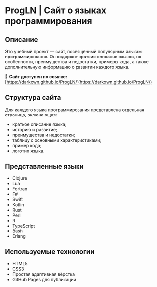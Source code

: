 # ProgLN | Сайт о языках программирования

## Описание

Это учебный проект — сайт, посвящённый популярным языкам программирования. Он содержит краткие описания языков, их особенности, преимущества и недостатки, примеры кода, а также дополнительную информацию о развитии каждого языка.

🔗 **Сайт доступен по ссылке:**  
[https://darkxwn.github.io/ProgLN/](https://darkxwn.github.io/ProgLN/)

## Структура сайта

Для каждого языка программирования представлена отдельная страница, включающая:

- краткое описание языка;
- историю и развитие;
- преимущества и недостатки;
- таблицу с основными характеристиками;
- пример кода;
- логотип языка.

## Представленные языки

- Clojure  
- Lua  
- Fortran  
- F#  
- Swift  
- Kotlin  
- Rust  
- Perl  
- R  
- TypeScript  
- Bash  
- Erlang  

## Используемые технологии

- HTML5  
- CSS3  
- Простая адаптивная вёрстка  
- GitHub Pages для публикации

